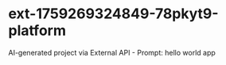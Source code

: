 # ext-1759269324849-78pkyt9-platform
AI-generated project via External API - Prompt: hello world app
